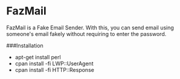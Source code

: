 # FazMail
FazMail is a Fake Email Sender. With this, you can send email using someone's email fakely without requiring to enter the password. 

###Installation
- apt-get install perl
- cpan install -fi LWP::UserAgent
- cpan install -fi HTTP::Response
